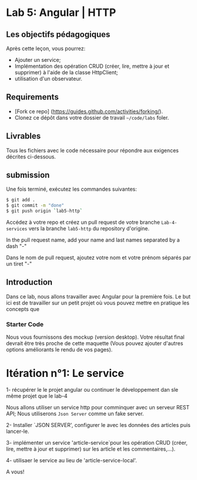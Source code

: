 # Lab 5: Angular | HTTP

## Les objectifs pédagogiques
Après cette leçon, vous pourrez:

- Ajouter un service;
- Implémentation des opération CRUD (créer, lire, mettre à jour et supprimer) à l'aide de la classe HttpClient; 
- utilisation d'un observateur.

## Requirements

- [Fork ce repo] (https://guides.github.com/activities/forking/).
- Clonez ce dépôt dans votre dossier de travail `~/code/labs` foler.

## Livrables
Tous les fichiers avec le code nécessaire pour répondre aux exigences décrites ci-dessous.

## submission

Une fois terminé, exécutez les commandes suivantes:

```bash
$ git add .
$ git commit -m "done"
$ git push origin `lab5-http`
```
Accédez à votre repo et créez un pull request  de votre branche `Lab-4-services`  vers la branche `lab5-http`  du repository d'origine.

In the pull request name, add your name and last names separated by a dash "-"


Dans le nom de pull request, ajoutez votre nom et votre prénom séparés par un tiret "-"

## Introduction
Dans ce lab, nous allons travailler avec Angular pour la première fois. Le but ici est de travailler sur un petit projet où vous pouvez mettre en pratique les concepts que 

### Starter Code
Nous vous fournissons des mockup (version desktop). Votre résultat final devrait être très proche de cette maquette (Vous pouvez ajouter d'autres options améliorants le rendu de vos pages).

# Itération n°1:  Le service
1- récupérer le  le projet angular ou continuer le développement dan sle même projet que le lab-4

Nous allons utiliser un service http pour comminquer avec un serveur REST API;
Nous utiliserons  `Json Server` comme un fake server.

2- Installer `JSON SERVER', configurer le avec les données des articles puis lancer-le.

3- implémenter un service 'article-service`pour les opération CRUD (créer, lire, mettre à jour et supprimer) sur les article et les commentaires,...).

4- utilisaer le service au lieu de 'article-service-local'.

A vous!
